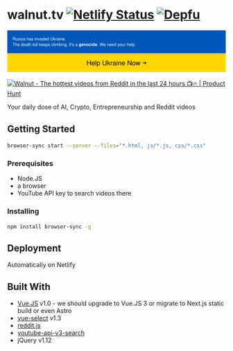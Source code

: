 # walnut.tv [![Netlify Status](https://api.netlify.com/api/v1/badges/1fa27190-a5c1-4017-b984-052a0ca3b04e/deploy-status)](https://app.netlify.com/sites/walnut/deploys) [![Depfu](https://badges.depfu.com/badges/f36f8f88cedc8a59f152898cbdaf3ccf/overview.svg)](https://depfu.com/github/gianpaj/walnut.tv?project_id=24383)

[![Stand With Ukraine](https://raw.githubusercontent.com/vshymanskyy/StandWithUkraine/main/banner2-direct.svg)](https://vshymanskyy.github.io/StandWithUkraine)

<a href="https://www.producthunt.com/posts/walnut-2?utm_source=badge-featured&utm_medium=badge&utm_souce=badge-walnut-2" target="_blank"><img src="https://api.producthunt.com/widgets/embed-image/v1/featured.svg?post_id=151473&theme=dark" alt="Walnut - The hottest videos from Reddit in the last 24 hours 📺🔥 | Product Hunt" style="width: 250px; height: 54px;" width="250" height="54" /></a>

Your daily dose of AI, Crypto, Entrepreneurship and Reddit videos

## Getting Started

```bash
browser-sync start --server --files="*.html, js/*.js, css/*.css"
```

### Prerequisites

- Node.JS
- a browser
- YouTube API key to search videos there

### Installing

```bash
npm install browser-sync -g
```

## Deployment

Automatically on Netlify

## Built With

- [Vue.JS](http://vuejs.org/) v1.0 - we should upgrade to Vue.JS 3 or migrate to Next.js static build or even Astro
- [vue-select](https://github.com/sagalbot/vue-select) v1.3
- [reddit.js](https://github.com/sahilm/reddit.js)
- [youtube-api-v3-search](https://github.com/LionRoar/youtube-api-v3-search)
- jQuery v1.12

<!-- ## License

This project is licensed under the MIT License - see the [LICENSE.md](LICENSE.md) file for details -->

